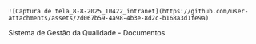     ![Captura de tela_8-8-2025_10422_intranet](https://github.com/user-attachments/assets/2d067b59-4a98-4b3e-8d2c-b168a3d1fe9a)

Sistema de Gestão da Qualidade - Documentos

